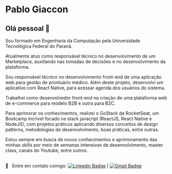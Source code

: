 
# Pablo Giaccon

## Olá pessoal 👋

Sou formado em Engenharia da Computação pela Universidade Tecnológica Federal do Paraná.

Atualmente atuo como responsável técnico no desenvolvimento de um Marketplace, auxiliando nas tomadas de decisões e no desenvolvimento da plataforma.

Sou responsável técnico no desenvolvimento front-end de uma aplicação web para gestão de prontuário médico. Além deste projeto, desenvolvi um aplicativo com React Native, para acessar agenda dos usuários do sistema.

Trabalhei como desenvolvedor front-end na criação de uma plataforma web de e-commerce para modelo B2B e outra para B2C.

Para aprimorar os conhecimentos, realizei o GoStack da RocketSeat, um Bootcamp incrível focado na stack javacript (ReactJS, React Native e NodeJS), com projetos práticos aplicando diversos conceitos de design patterns, metodologias de desenvolvimento, boas práticas, entre outras.

Estou sempre em busca de novos conhecimentos e aprimoramento das minhas skills por meio de semanas intensivas de desenvolvimento, master class, canais do Youtube, entre outros.

<br/> :email: &nbsp; Entre em contato comigo: [![Linkedin Badge](https://img.shields.io/badge/-PabloGiaccon-blue?style=flat-square&logo=Linkedin&logoColor=white&link=https://www.linkedin.com/in/pablogiaccon/)](https://www.linkedin.com/in/pablogiaccon/) 
| 
[![Gmail Badge](https://img.shields.io/badge/-psjacon1995@gmail.com-c14438?style=flat-square&logo=Gmail&logoColor=white&link=mailto:psjacon1995@gmail.com)](mailto:psjacon1995@gmail.com)

